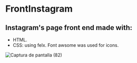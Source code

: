 # FrontInstagram
## Instagram's page front end made with:
- HTML.
- CSS: using felx.
Font awsome was used for icons.

![Captura de pantalla (82)](https://user-images.githubusercontent.com/50575842/77164566-df380400-6ab0-11ea-91dc-3d5c27e04ac8.png)
